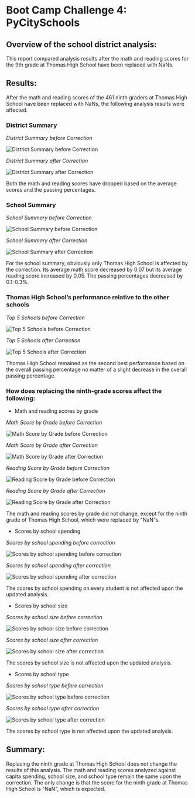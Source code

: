 # Boot Camp Challenge 4: PyCitySchools

## **Overview of the school district analysis:**

This report compared analysis results after the math and reading scores for the 9th grade at Thomas High School have been replaced with NaNs.

## **Results:**

After the math and reading scores of the 461 ninth graders at Thomas High School have been replaced with NaNs, the following analysis results were affected.

### District Summary 
*District Summary before Correction*

![District Summary before Correction](./Resources/district_summary_before_correction.png)

*District Summary after Correction*

![District Summary after Correction](./Resources/district_summary_after_correction.png)

Both the math and reading scores have dropped based on the average scores and the passing percentages.

### School Summary

*School Summary before Correction*

![School Summary before Correction](./Resources/school_summary_before_correction.png)

*School Summary after Correction*

![School Summary after Correction](./Resources/school_summary_after_correction.png)

For the school summary, obviously only Thomas High School is affected by the correction. Its average math score decreased by 0.07 but its average reading score increased by 0.05. The passing percentages decreased by 0.1-0.3%.

### Thomas High School’s performance relative to the other schools

*Top 5 Schools before Correction*

![Top 5 Schools before Correction](./Resources/top_5_before_correction.PNG)

*Top 5 Schools after Correction*

![Top 5 Schools after Correction](./Resources/top_5_after_correction.PNG)

Thomas High School remained as the second best performance based on the overall passing percentage no matter of a slight decrease in the overall passing percentage.

### How does replacing the ninth-grade scores affect the following:
- Math and reading scores by grade

*Math Score by Grade before Correction*

![Math Score by Grade before Correction](./Resources/score_by_school_math_before_correction.PNG)

*Math Score by Grade after Correction*

![Math Score by Grade after Correction](./Resources/score_by_school_math_after_correction.PNG)

*Reading Score by Grade before Correction*

![Reading Score by Grade before Correction](./Resources/score_by_school_reading_before_correction.PNG)

*Reading Score by Grade after Correction*

![Reading Score by Grade after Correction](./Resources/score_by_school_reading_after_correction.PNG)

The math and reading scores by grade did not change, except for the ninth grade of Thomas High School, which were replaced by "NaN"s.

- Scores by school spending

*Scores by school spending before correction*

![Scores by school spending before correction](./Resources/scores_by_school_spending_before_correction.PNG)

*Scores by school spending after correction*

![Scores by school spending after correction](./Resources/scores_by_school_spending_after_correction.PNG)

The scores by school spending on every student is not affected upon the updated analysis.

- Scores by school size

*Scores by school size before correction*

![Scores by school size before correction](./Resources/scores_by_school_size_before_correction.PNG)

*Scores by school size after correction*

![Scores by school size after correction](./Resources/scores_by_school_size_after_correction.PNG)

The scores by school size is not affected upon the updated analysis.

- Scores by school type

*Scores by school type before correction*

![Scores by school type before correction](./Resources/scores_by_school_type_before_correction.PNG)

*Scores by school type after correction*

![Scores by school type after correction](./Resources/scores_by_school_type_after_correction.PNG)

The scores by school type is not affected upon the updated analysis.

## **Summary:**

Replacing the ninth grade at Thomas High School does not change the results of this analysis. The math and reading scores analyzed against capita spending, school size, and school type remain the same upon the correction. The only change is that the score for the ninth grade at Thomas High School is "NaN", which is expected.